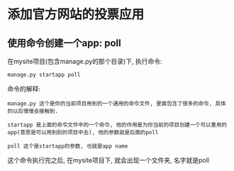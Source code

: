 # 添加官方网站的投票应用

## 使用命令创建一个app: poll

在mysite项目(包含manage.py的那个目录)下, 执行命令:

    manage.py startapp poll

命令的解释:

    manage.py 这个是你的当前项目用到的一个通用的命令文件, 里面包含了很多的命令, 具体的以后慢慢会接触到.

    startapp 是上面的命令文件中的一个命令, 他的作用是为你当前的项目创建一个可以重用的app(意思是可以用到别的项目中去), 他的参数就是后面的poll

    poll 这个是startapp的参数, 也就是app name

这个命令执行完之后, 在mysite项目下, 就会出现一个文件夹, 名字就是poll
